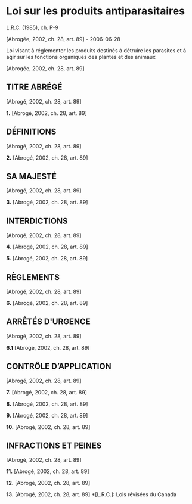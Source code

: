 # Loi sur les produits antiparasitaires

L.R.C. (1985), ch. P-9

[Abrogée, 2002, ch. 28, art. 89] - 2006-06-28

Loi visant à réglementer les produits destinés à détruire les parasites et à agir sur les fonctions organiques des plantes et des animaux

[Abrogée, 2002, ch. 28, art. 89]

## TITRE ABRÉGÉ

[Abrogé, 2002, ch. 28, art. 89]

**1.** [Abrogé, 2002, ch. 28, art. 89]

## DÉFINITIONS

[Abrogé, 2002, ch. 28, art. 89]

**2.** [Abrogé, 2002, ch. 28, art. 89]

## SA MAJESTÉ

[Abrogé, 2002, ch. 28, art. 89]

**3.** [Abrogé, 2002, ch. 28, art. 89]

## INTERDICTIONS

[Abrogé, 2002, ch. 28, art. 89]

**4.** [Abrogé, 2002, ch. 28, art. 89]

**5.** [Abrogé, 2002, ch. 28, art. 89]

## RÈGLEMENTS

[Abrogé, 2002, ch. 28, art. 89]

**6.** [Abrogé, 2002, ch. 28, art. 89]

## ARRÊTÉS D'URGENCE

[Abrogé, 2002, ch. 28, art. 89]

**6.1** [Abrogé, 2002, ch. 28, art. 89]

## CONTRÔLE D’APPLICATION

[Abrogé, 2002, ch. 28, art. 89]

**7.** [Abrogé, 2002, ch. 28, art. 89]

**8.** [Abrogé, 2002, ch. 28, art. 89]

**9.** [Abrogé, 2002, ch. 28, art. 89]

**10.** [Abrogé, 2002, ch. 28, art. 89]

## INFRACTIONS ET PEINES

[Abrogé, 2002, ch. 28, art. 89]

**11.** [Abrogé, 2002, ch. 28, art. 89]

**12.** [Abrogé, 2002, ch. 28, art. 89]

**13.** [Abrogé, 2002, ch. 28, art. 89]
  *[L.R.C.]: Lois révisées du Canada
